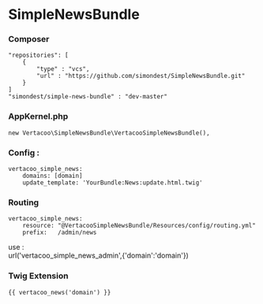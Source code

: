 # SimpleNewsBundle

### Composer
	"repositories": [
        {
	        "type" : "vcs",
	        "url" : "https://github.com/simondest/SimpleNewsBundle.git"
	    }
    ]
    "simondest/simple-news-bundle" : "dev-master"

### AppKernel.php
	new Vertacoo\SimpleNewsBundle\VertacooSimpleNewsBundle(),

### Config :
	vertacoo_simple_news:
	    domains: [domain]
	    update_template: 'YourBundle:News:update.html.twig'
    
### Routing
	vertacoo_simple_news:
	    resource: "@VertacooSimpleNewsBundle/Resources/config/routing.yml"
	    prefix:   /admin/news
	    
use :  
    url('vertacoo_simple_news_admin',{'domain':'domain'})

### Twig Extension
	{{ vertacoo_news('domain') }}
